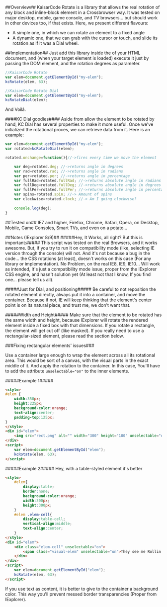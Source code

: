 ##Overview##
KaisarCode Rotate is a library that allows the real rotation of any block and inline-block element in a Crossbrowser way.
It was tested on major desktop, mobile, game console, and TV browsers... but should work in other devices too, if that exists.
Here, we present different flavours:
* A simple one, in which we can rotate an element to a fixed angle
* A dynamic one, that we can grab with the cursor or touch, and slide its rotation as if it was a Dial wheel.

##Implementation##
Just add this library inside the *<head>* of your HTML document, and (when your target element is loaded) execute
it just by passing the DOM element, and the rotation degrees as parameter.

```javascript
//KaisarCode Rotate
var elem=document.getElementById("my-elem");
kcRotate(elem, 63);

//KaisarCode Rotate Dial
var elem=document.getElementById("my-elem");
kcRotateDial(elem);
```
And Voilá.

####KC Dial goodies####
Aside from allow the element to be rotated by hand, KC Dial has several properties to make it more useful.
Once we've initialized the rotational proces, we can retrieve data from it.
Here is an example:

```javascript
var elem=document.getElementById("my-elem");
var rotated=kcRotateDial(elem);

rotated.onchange=function(){//->fires every time we move the element

	var deg=rotated.deg; //->returns angle in degrees
	var rad=rotated.rad; //->returns angle in radians
	var per=rotated.per; //->returns angle in percentage
	var fullRad=rotated.fullRad; //->returns absolute angle in radians (unlimited spins)
	var fullDeg=rotated.fullDeg; //->returns absolute angle in degrees (unlimited spins)
	var fullPer=rotated.fullPer; //->returns absolute angle in percentage (unlimited spins)
	var spins=rotated.spin; //-> Amount of spins
	var clockwise=rotated.clock; //-> Am I going clockwise?
	
	console.log(deg);
}
```


##Tested on##
IE7 and higher, Firefox, Chrome, Safari, Opera, on Desktop, Mobile, Game Consoles, Smart TVs, and even on a potato...

##Notes (IExplorer 8/9)##
#####Hey, It Works, all right? But this is important:#####
This script was tested on the real Browsers, and it works awesome. But, if you try to run it on compatibility mode (like, selecting IE version through the console) will not. And it's not because a bug in the code... the CSS rotations (at least), doesn't works on this case (For any library or implementation). No Problem, on the real IE8, IE9, IE10... Will work as intended, It's just a compatibility mode issue, proper from the IExplorer CSS engine, and hasn't solution yet (At least not that I know, If you find one... please tell us all).

#####Just for Dial, and positioning#####
Be careful to not reposition the rotated element directly, always put it into a container, and move the container. Because if not, IE will keep thinking that the element's center point is on its natural place, and trust me, we don't want that.

#####Width and Height#####
Make sure that the element to be rotated has the same width and height, because IExplorer will rotate the rendered element inside a fixed box with that dimensions. If you rotate a rectangle, the element will get cut off (like masked). If you really need to use a rectangular-sized element, please read the section below.

###Fixing rectangular elements' issues###
	
Use a container large enough to wrap the element across all its rotational area.
This would be sort of a canvas, with the visual parts in the exact middle of it.
And apply the rotation to the container.
In this case, You'll have to add the attribute ```unselectable="on"``` to the inner elements.

#####Example 1#####
```html
<style>
#elem {
	width:350px;
	height:225px;
	background-color:orange;
	text-align:center;
	padding-top:125px;
}
</style>
<div id="elem">
	<img src="rect.png" alt="" width="300" height="100" unselectable="on" />
</div>
<script>
	var elem=document.getElementById("elem");
	kcRotate(elem, 63);
</script>
```
	
#####Example 2#####
Hey, with a table-styled element it's better
```html
<style>
	#elem{
		display:table;
		border:none;
		background-color:orange;
		width:300px;
		height:300px;
	}
	#elem .elem-cell{
		display:table-cell;
		vertical-align:middle;
		text-align:center;
	}
</style>
<div id="elem">
	<div class="elem-cell" unselectable="on">
		<span class="visual-elem" unselectable="on">They see me Rollin'...</span>
	</div>
</div>
<script>
	var elem=document.getElementById("elem");
	kcRotate(elem, 63);
</script>
```
If you use text as content, it is better to give to the container a background color. This way you'll prevent messed border transparencies (Proper from IExplorer).
